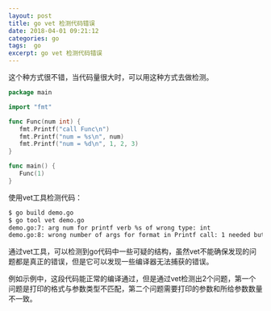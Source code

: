 ```yaml
---
layout: post
title: go vet 检测代码错误
date: 2018-04-01 09:21:12
categories: go 
tags:  go
excerpt: go vet 检测代码错误
---
```




这个种方式很不错，当代码量很大时，可以用这种方式去做检测。

 ```go
 package main

import "fmt"

func Func(num int) {
    fmt.Printf("call Func\n")
    fmt.Printf("num = %s\n", num)
    fmt.Printf("num = %d\n", 1, 2, 3)
}

func main() {
    Func(1)
}
 ```
 
 使用vet工具检测代码：
 
 ```sh
$ go build demo.go
$ go tool vet demo.go
demo.go:7: arg num for printf verb %s of wrong type: int
demo.go:8: wrong number of args for format in Printf call: 1 needed but 3 args
 
 ```
 
 通过vet工具，可以检测到go代码中一些可疑的结构，虽然vet不能确保发现的问题都是真正的错误，但是它可以发现一些编译器无法捕获的错误。
 
 例如示例中，这段代码能正常的编译通过，但是通过vet检测出2个问题，第一个问题是打印的格式与参数类型不匹配，第二个问题需要打印的参数和所给参数数量不一致。